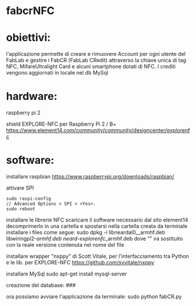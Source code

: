 # fabcrNFC

# obiettivi:
l'applicazione permette di creare e rimuovere Account per ogni utente del FabLab e gestire i FabCR (FabLab CRedit) attraverso la chiave unica di tag NFC, MifareUltralight Card e alcuni smartphone dotati di NFC.
I crediti vengono aggiornati in locale nel db MySql
 
# hardware:
raspberry pi 2
		
shield EXPLORE-NFC per Raspberry Pi 2 / B+
	https://www.element14.com/community/community/designcenter/explorenfc
	
# software:
installare raspbian
	https://www.raspberrypi.org/downloads/raspbian/
		
attivare SPI

	sudo raspi-config
	// Advanced Options > SPI > <Yes>.
	sudo reboot
		
installare le librerie NFC
scaricare il software necessario dal sito element14
decomprimerlo in una cartella e spostarsi nella cartella creata da terminale
installare i files come segue:
	sudo dpkg -i libneardal0_<version>_armhf.deb libwiringpi2-<version>_armhf.deb neard-explorenfc_<version>_armhf.deb
dove “<version>” va sostituito con la reale versione contenuta nel nome del file
	
installare wrapper "nxppy" di Scott Vitale, per l'interfacciamento tra Python e le lib. per EXPLORE-NFC 
	https://github.com/svvitale/nxppy
	
installare MySql
	sudo apt-get install mysql-server
		
creazione del database:
	###
	
ora possiamo avviare l'applicazione da terminale:
	sudo python fabCR.py